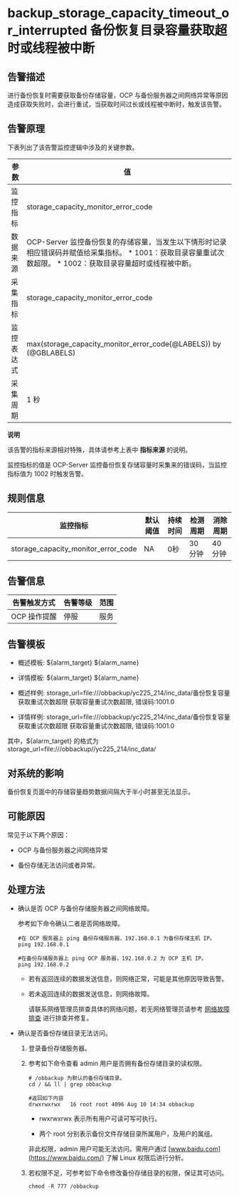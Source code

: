 backup_storage_capacity_timeout_or_interrupted 备份恢复目录容量获取超时或线程被中断
======================================================================================



**告警描述**
-----------------------------

进行备份恢复时需要获取备份存储容量，OCP 与备份服务器之间网络异常等原因造成获取失败时，会进行重试，当获取时间过长或线程被中断时，触发该告警。

告警原理
-------------------------

下表列出了该告警监控逻辑中涉及的关键参数。


|  参数   |                                                                                                  值                                                                                                  |
|-------|-----------------------------------------------------------------------------------------------------------------------------------------------------------------------------------------------------|
| 监控指标  | storage_capacity_monitor_error_code                                                                                                                                                                 |
| 数据来源  | OCP-Server 监控备份恢复的存储容量，当发生以下情形时记录相应错误码并赋值给采集指标。 * 1001：获取目录容量重试次数超限。   * 1002：获取目录容量超时或线程被中断。    |
| 采集指标  | storage_capacity_monitor_error_code                                                                                                                                                                 |
| 监控表达式 | max(storage_capacity_monitor_error_code{@LABELS}) by (@GBLABELS)                                                                                                                                    |
| 采集周期  | 1 秒                                                                                                                                                                                                 |


**说明**



该告警的指标来源相对特殊，具体请参考上表中 **指标来源** 的说明。

监控指标的值是 OCP-Server 监控备份恢复存储容量时采集来的错误码，当监控指标值为 1002 时触发告警。

**规则信息**
-----------------------------



|                监控指标                 | 默认阈值 | 持续时间 | 检测周期  | 消除周期 |
|-------------------------------------|------|------|-------|------|
| storage_capacity_monitor_error_code | NA   | 0秒   | 30 分钟 | 40分钟 |



**告警信息**
-----------------------------



|  告警触发方式  | 告警等级 | 范围 |
|----------|------|----|
| OCP 操作提醒 | 停服   | 服务 |



**告警模板**
-----------------------------

* 概述模板: ${alarm_target} ${alarm_name}



* 详情模板: ${alarm_target} ${alarm_name}



* 概述样例: storage_url=file:///obbackup/yc225_214/inc_data/备份恢复容量获取重试次数超限 获取容量重试次数超限, 错误码:1001.0



* 详情样例: storage_url=file:///obbackup/yc225_214/inc_data/备份恢复容量获取重试次数超限 获取容量重试次数超限, 错误码:1001.0






其中，${alarm_target} 的格式为 storage_url=file:///obbackup//yc225_214/inc_data/

**对系统的影响**
-------------------------------

备份恢复页面中的存储容量趋势数据间隔大于半小时甚至无法显示。

**可能原因**
-----------------------------

常见于以下两个原因：

* OCP 与备份服务器之间网络异常



* 备份存储无法访问或者异常。






**处理方法**
-----------------------------

* 确认是否 OCP 与备份存储服务器之间网络故障。

  参考如下命令确认二者是否网络故障。

  ```unknow
  #在 OCP 服务器上 ping 备份存储服务器，192.168.0.1 为备份存储主机 IP。
  ping 192.168.0.1

  #在备份存储服务器上 ping OCP 服务器，192.168.0.2 为 OCP 主机 IP。
  ping 192.168.0.2
  ```


  * 若有返回连续的数据发送信息，则网络正常，可能是其他原因导致告警。



  * 若未返回连续的数据发送信息，则网络故障。

    请联系网络管理员排查具体的网络问题，若无网络管理员请参考 [网络故障排查](../4.alarm-appendix/6.network-troubleshooting.md) 进行排查并修复。





* 确认是否备份存储目录无法访问。

  1. 登录备份存储服务器。



  2. 参考如下命令查看 admin 用户是否拥有备份存储目录的读权限。

     ```unknow
     # /obbackup 为默认的备份存储目录。
     cd / && ll | grep obbackup

     #返回如下内容
     drwxrwxrwx   16 root root 4096 Aug 10 14:34 obbackup
     ```


     * rwxrwxrwx 表示所有用户可读可写可执行。



     * 两个 root 分别表示备份文件存储目录所属用户，及用户的属组。






     非此权限，admin 用户可能无法访问。需用户通过 [www.baidu.com](https://www.baidu.com/) 了解 Linux 权限后进行分析。


  3. 若权限不足，可参考如下命令修改备份存储目录的权限，保证其可访问。

     ```unknow
     chmod -R 777 /obbackup
     ```
